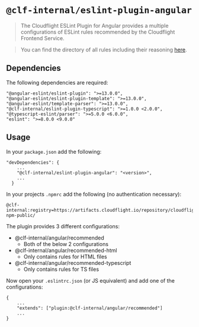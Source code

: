 # `@clf-internal/eslint-plugin-angular`

> The Cloudflight ESLint Plugin for Angular provides a multiple configurations of ESLint rules recommended by the Cloudflight Frontend Service.

> You can find the directory of all rules including their reasoning [here](src/configs).

## Dependencies

The following dependencies are required:

```
"@angular-eslint/eslint-plugin": ">=13.0.0",
"@angular-eslint/eslint-plugin-template": ">=13.0.0",
"@angular-eslint/template-parser": ">=13.0.0",
"@clf-internal/eslint-plugin-typescript": ">=1.0.0 <2.0.0",
"@typescript-eslint/parser": ">=5.0.0 <6.0.0",
"eslint": ">=8.0.0 <9.0.0"
```

## Usage

In your `package.json` add the following:

```
"devDependencies": {
    ...
    "@clf-internal/eslint-plugin-angular": "<version>",
    ...
  }
```

In your projects `.npmrc` add the following (no authentication necessary):

```
@clf-internal:registry=https://artifacts.cloudflight.io/repository/cloudflight-npm-public/
```

The plugin provides 3 different configurations:

-   @clf-internal/angular/recommended
    -   Both of the below 2 configurations
-   @clf-internal/angular/recommended-html
    -   Only contains rules for HTML files
-   @clf-internal/angular/recommended-typescript
    -   Only contains rules for TS files

Now open your `.eslintrc.json` (or JS equivalent) and add one of the configurations:

```
{
    ...
    "extends": ["plugin:@clf-internal/angular/recommended"]
    ...
}
```
